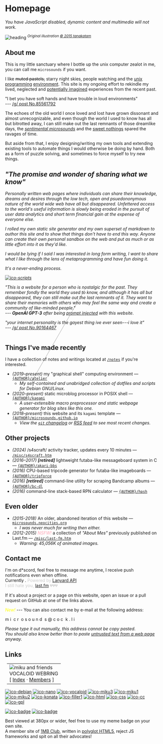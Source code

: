 # Homepage
<noscript>
	<p><em>You have JavaScript disabled, dynamic content and multimedia will not work.</em></p>
</noscript>

![heading]({DOC_ROOT}/static/starry.jpg)
<span class="aside"><sup>_Original illustration [&copy; 2015 tanakatam][illust]_</sup></span>

## About me
This is my little sanctuary where I bottle up the unix computer zealot in me, you can call me `microsounds` if you want.

I like ~~muted pastels,~~ starry night skies, people watching and the [unix][unix1] [programming][unix2] [environment][unix3].
This site is my ongoing effort to rekindle my lived, neglected and [potentially imagined][nostalgia] experiences from the recent past.

[nostalgia]: https://en.wiktionary.org/wiki/anemoia

<div class="aside right">

"I bet you have soft hands and have trouble in loud environments"<br/>
--- [/g/ post No.85561792](https://desuarchive.org/g/thread/85512771/#85561792)

</div>

The echoes of the old world I once loved and lost have grown dissonant and almost unrecognizable,
and even though the world I used to know has all but bitrotted away,
I can still make out the last remnants of those dreamlike days,
the [_sentimental microsounds_][sasakure.uk] and the [sweet nothings][effe] spared the ravages of time.

But aside from that, I enjoy designing/writing my own tools and extending existing tools to automate things I would otherwise be doing by hand.
Both as a form of puzzle solving, and sometimes to force myself to try new things.

<div class="right" style="filter: grayscale(65%); font-style: italic;">
<h2 class="center"><em>"The promise and wonder of sharing what we know"</em></h2>

Personally written web pages where individuals can share their knowledge, dreams and desires through the low tech, open and psuedononymous nature of the world wide web have all but disappeared.
Unfettered access to the world's useful information is slowly being eroded in the pursuit of user data analytics and short term financial gain at the expense of everyone else.

I rolled my own static site generator and my own superset of markdown to author this site and to show that things don't have to end this way.
Anyone can create their own personal sandbox on the web and put as much or as little effort into it as they'd like.

I would be lying if I said I was interested in long form writing, I want to share what I like through the lens of metaprogramming and have fun doing it.

It's a never-ending process.

[![ico-scripts]({DOC_ROOT}/static/shimemiku/miku.gif)](notes/dotfiles.md "It's pretty fun though.")

<div class="aside">

"This is a website for a person who is nostalgic for the past. They remember fondly the world they used to know, and although it has all but disappeared, they can still make out the last remnants of it. They want to share their memories with others who may feel the same way and create a community of like-minded people." <br/>
--- **OpenAI GPT-3** after being [prompt injected](https://simonwillison.net/2022/Sep/12/prompt-injection/) with this website.

"your internet personality is the gayest thing ive ever seen---i love it" <br/>
--- [/g/ post No.90164467](https://desuarchive.org/g/thread/90152692/#90164467)

</div>

<!-- firefox renders this hr element above this entire floated div if not placed here -->
<hr style="width: 70%;
	border-width: 5px;
	color: #FFF;
	transform: rotate(120deg);
	opacity: 40%;" />
</div>

## Things I've made recently
I have a collection of notes and writings located at [`/notes`]({DOC_ROOT}/notes/) if you're interested.

* _(2019–present)_ my "graphical shell" computing environment — [`{AUTHOR}/atelier`]({DOC_ROOT}/notes/dotfiles.md)
	* _My self-contained and unabridged collection of dotfiles and scripts for Debian GNU/Linux._
* _(2020–present)_ static microblog processor in POSIX shell — [`{AUTHOR}/kagami`]({GIT_REMOTE}/kagami)
	* _A user-extensible macro preprocessor and static webpage generator for blog sites like this one._
* _(2018–present)_ this website and its `kagami` template — [`{AUTHOR}/microsounds.github.io`]({GIT_REMOTE}/microsounds.github.io)
	* _<span id="gh-update">View the [`git` changelog]({GIT_REMOTE}/microsounds.github.io/commits) or [RSS feed]({SITE_HOSTNAME}/rss.xml) to see most recent changes.</span>_

## Other projects
* _(2024)_ /s4scraft/ activity tracker, updates every 10 minutes — [`/misc/s4scraft.htm`](/misc/s4scraft.htm)
* _(2016–2017)_ ***[retired]*** lightweight futaba-like messageboard system in C — [`{AUTHOR}/akari-bbs`]({GIT_REMOTE}/akari-bbs)
* _(2016)_ CPU-based tripcode generator for futaba-like imageboards — [`{AUTHOR}/tripforce`]({GIT_REMOTE}/tripforce)
* _(2016)_ ***[retired]*** command-line utility for scraping Bandcamp albums — [`{AUTHOR}/bc-dl`]({GIT_REMOTE}/bc-dl)
* _(2016)_ command-line stack-based RPN calculator — [`{AUTHOR}/hpsh`]({GIT_REMOTE}/hpsh)

## Even older
* _(2015-2018)_ An older, abandoned iteration of this website — [`microsounds.neocities.org`](https://microsounds.neocities.org)
	* _I was never much for writing then either._
* _(2012-2015)_ <span class="blink" style="color: #FFA5B5;"><em>NSFW!</em></span>
a collection of _"About Mes"_ previously published on Last.fm
— [`/misc/last-fm.htm`](/misc/last-fm.htm)
	* _Warning: 45,056K of animated images._

## Contact me
I'm <span id="discord-name"></span> on d*scord, feel free to message me anytime, I receive push notifications even when offline.<br/>
Currently <span id="discord-status"></span>.
<span class="footer" style="color: #CCC;">Powered by [Lanyard API](https://github.com/Phineas/lanyard)</span>
<br/>
<span id="lastfm-status"></span>
<span class="footer" style="color: #CCC;">I still hate you, <a href="https://last.fm">last.fm</a> 💔💔💔</span>

If it's about a project or a page on this website, open an issue or a pull request on GitHub at one of the links above.

<span class="blink" style="color: #FFFF00;"><em>New!</em></span> ---
You can also contact me by e-mail at the following address:

<div class="center obfuscated-email">
	<span style="display: inline-block; animation: ellipse 3.0s ease -20s infinite alternate;">m</span>
	<!-- this is for HTML scrapers mailto:dsajf@jsadkfkdsjfklksdljf.com -->
	<span style="display: inline-block; animation: ellipse 3.3s ease -20s infinite alternate;">i</span>
	<span style="opacity: 0; font-size: 0px;">jdlskjfldsjfjAAAAAAAAAAAAAdklsafjdsjf</span>
	<span style="display: inline-block; animation: ellipse 3.5s ease -20s infinite alternate;">c</span>
	<span style="display: inline-block; animation: ellipse 3.7s ease -20s infinite alternate;">r</span>
	<span style="opacity: 0; font-size: 0px;">sdfakjlfkjsalfjkldsjfkljsklKJKLDJPOOOOOOOOOOOOP   </span>
	<span style="display: inline-block; animation: ellipse 3.9s ease -20s infinite alternate;">o</span>
	<span style="display: inline-block; animation: ellipse 4.1s ease -20s infinite alternate;">s</span>
	<span style="display: inline-block; animation: ellipse 4.3s ease -20s infinite alternate;">o</span>
	<!-- mailto:plsdontspam@woootwttsopoop.com -->
	<span style="display: inline-block; animation: ellipse 4.5s ease -20s infinite alternate;">u</span>
	<span style="display: inline-block; animation: ellipse 4.7s ease -20s infinite alternate;">n</span>
	<span style="display: inline-block; animation: ellipse 4.9s ease -20s infinite alternate;">d</span>
	<span style="opacity: 0; font-size: 0px;">908903849082398498fasjclaj skd jaklsjjldajljdj ></span>
	<span style="display: inline-block; animation: ellipse 5.1s ease -20s infinite alternate;">s</span>
	<span style="display: inline-block; animation: ellipse 3.3s ease -20s infinite alternate;">@</span>
	<span style="display: inline-block; animation: ellipse 3.5s ease -20s infinite alternate;">c</span>
	<span style="display: inline-block; animation: ellipse 3.7s ease -20s infinite alternate;">o</span>
	<span style="display: inline-block; animation: ellipse 3.9s ease -20s infinite alternate;">c</span>
	<span style="opacity: 0; font-size: 0px;">kajskdjklasjkljakJZKLJLJJJJJLLLSLS:LLSLS   LSLSLSLSLLSL ></span>
	<span style="display: inline-block; animation: ellipse 4.1s ease -20s infinite alternate;">k</span>
	<span style="display: inline-block; animation: ellipse 4.3s ease -20s infinite alternate;">.</span>
	<span style="display: inline-block; animation: ellipse 4.5s ease -20s infinite alternate;">l</span>
	<span style="display: inline-block; animation: ellipse 4.7s ease -20s infinite alternate;">i</span>
</div>

_Please type it out manually, this address cannot be copy pasted.<br/>
You should also know better than to paste [untrusted text from a web page](http://thejh.net/misc/website-terminal-copy-paste) anyway._

## Links
<!-- vocaloid webring widget -->
<div class="left" style="margin: 6px;" id="vocaloid-webring">
<table class="webring-container center" >
	<tr>
		<td><img alt="miku and friends" src='https://adilene.net/webring/images/vocaloid.png' />
			<div class="webring-info blink">VOCALOID WEBRING</div>
			<div class="webring-links">
				[ <a href='https://webring.adilene.net/index.php' target='_parent'>Index</a> · <a href='https://webring.adilene.net/members.php' target='_parent'>Members</a> ]
			</div>
		</td>
	</tr>
</table>
</div>

<div class="center">

[![ico-debian]({DOC_ROOT}/static/button/debian.png)](https://debian.org/distrib)
[![ico-nano]({DOC_ROOT}/static/button/nano.png)](https://nano-editor.org)
[![ico-vocaloid]({DOC_ROOT}/static/button/vocaloid.gif)](https://www.youtube.com/watch?v=JmvOuyeqoLw&amp;list=PLJQumuuts49qC9sbhf4Deky0-XZuY09A_)
[![ico-miku3]({DOC_ROOT}/static/button/mikuproved.gif)](/EEEEEEEEEEEEEEEEEEEEEEE)
[![ico-miku1]({DOC_ROOT}/static/button/hatsunemiku1.gif)](https://www.youtube.com/watch?v=3rsBLRFONEs)
[![ico-miku2]({DOC_ROOT}/static/button/miku.gif)](https://www.youtube.com/watch?v=Z7VnvCWCOww)
[![ico-konata]({DOC_ROOT}/static/button/konata.gif)](https://www.youtube.com/watch?v=KGD-mFTY6mw)
[![ico-filler1]({DOC_ROOT}/static/button/88x31pinkmarble.gif)](/eeeeeeeeeeeeeeeeee)
[![ico-html]({DOC_ROOT}/static/button/valid-html5-blue.svg)](https://validator.w3.org/check/referer)
[![ico-css]({DOC_ROOT}/static/button/valid-css-blue.svg)](https://jigsaw.w3.org/css-validator/check/referer)
[![ico-cc]({DOC_ROOT}/static/button/cc.png)]({CC_BY_SA})
[![ico-gpl]({DOC_ROOT}/static/button/gpl.png)]({GNU_GPL})

[![ico-badge]({DOC_ROOT}/static/button/badge.png)]({DOC_ROOT}/static/button/badge.png "static version")
[![ico-badge]({DOC_ROOT}/static/button/badge.gif)]({DOC_ROOT}/static/button/badge.gif "animated version")

<span class="aside">Best viewed at 380px or wider, feel free to use my meme badge on your own site.</span>
<br/>
<span class="aside">A member site of [1MB Club][1mb], written in [polyglot HTML5][xhtml], reject JS frameworks and spit on all their advocates!</span>

</div>

[1mb]: https://1mb.club#:~:text=microsounds.github.io
[xhtml]: {GIT_REMOTE}/microsounds.github.io#-validation

<!-- TODO: if this gets any bigger this should be it's own .js file -->
<script type="text/javascript">
/* <![CDATA[ */
	/* fetch date of last site commit
	 * github API rate limits to 60 GETs per hour
	 */
	var api = 'https://api.github.com/repos/{AUTHOR}/microsounds.github.io/branches/master';
	var req = new XMLHttpRequest();
	req.open('GET', api, true);
	req.onload = function() {
		if (this.status == 200) {
			document.getElementById('gh-update').innerHTML += ' Last updated on ' +
				new Date(JSON.parse(this.response).commit.commit.author.date).toLocaleDateString() + '.';
		}
	};
	req.send();

	/* fetch discord presence with lanyard API
	 * https://github.com/Phineas/lanyard
	 */
	uid = '194678252806078466';
	api = 'https://api.lanyard.rest/v1/users/' + uid;
	req = new XMLHttpRequest();
	req.open('GET', api, true);
	req.onload = function() {
		if (this.status == 200) {
			/* name and avatar */
			var user = JSON.parse(this.response).data.discord_user;
			document.getElementById('discord-name').innerHTML +=
				'<em><a title="Click to add me directly!" href="https://discord.com/users/' + uid + '">' +
				'<img src="https://cdn.discordapp.com/avatars/' + uid +
				'/' + user.avatar + '.png?size=40" /> ' +
				user.username + ((!!!user.discriminator) ? '#' + user.discriminator : '') + '</a></em>';

			/* presence */
			var f = document.getElementById('discord-status');
			switch (JSON.parse(this.response).data.discord_status) {
				case 'online': f.innerHTML += '<span class="blink" style="color: #BDFFB9;"><strong>online</strong></span>'; break;
				case 'idle': f.innerHTML += '<span class="blink" style="color: #FFFAB9;"><strong>idle</strong></span>'; break;
				case 'dnd': f.innerHTML += '<span class="blink" style="color: #FFB9CF;"><strong>busy</strong></span>'; break;
				case 'offline': f.innerHTML += '<strong>offline</strong>'; return;
			}

			/* activities
			 * https://discord.com/developers/docs/game-sdk/activities
			 */
			var act = JSON.parse(this.response).data.activities;
			if (act.length > 0)
				f.innerHTML += ', last seen';
			else {
				f.innerHTML += ' and not doing anything';
				return;
			}
			for (var i in act) {
				switch (act[i].type) {
					case 0: f.innerHTML += ' playing '; break;
					case 1: f.innerHTML += ' streaming '; break;
					case 2: f.innerHTML += ' listening to '; break;
					case 3: f.innerHTML += ' watching '; break;
					case 5: f.innerHTML += ' competing in '; break; /* ??? */
					/* custom status */
					case 4: f.innerHTML += ' saying '; act[i].name = '"' + act[i].state + '"'; break;
				}
				f.innerHTML += '<em><strong>' + act[i].name + '</strong></em>';

				/* discord rich presence for game activities */
				switch (act[i].type) {
					case 0:
						if (act[i].details)
							f.innerHTML += ', ' + act[i].details.charAt(0).toLowerCase() + act[i].details.slice(1);
						if (act[i].state)
							f.innerHTML += ', ' + act[i].state.charAt(0).toLowerCase() + act[i].state.slice(1);
						break;
				}
				if (act.length > 1 && i != act.length - 1)
					f.innerHTML += ' and';
			}
		}
		else
			document.getElementById('discord-status').innerHTML += 'Lanyard API is down and this feature is broken..';
	};
	req.send();

	/* fetch last.fm last played track with official API
	 * idk whose API key this is i just copied it from somewhere
	 * this API is absolutely vile
	 * TODO: fix issue with & symbols from response breaking XML parser and refusing to inject into DOM
	 */
	var user = 'microsounds_'
	var key = '%2001127cee9afb7a2e038698feeb376f7f';
	api = 'http://ws.audioscrobbler.com/2.0/?method=user.getrecenttracks&user=' + user + '&api_key=' + key + '&format=json';
	req = new XMLHttpRequest();
	req.open('GET', api, true);
	req.onload = function() {
		if (this.status == 200) {
			var f = JSON.parse(this.response).recenttracks.track[0];
			document.getElementById('lastfm-status').innerHTML = 'Last seen listening to 💽 ' +
				'<em><a href="' + f.url + '">' + f.artist['#text'] + ' – ' + f.name + '</a></em>.';
		}
		else
			document.getElementById('lastfm-status').innerHTML += 'Last.fm is down or this feature is broken!!';

	};
	req.send();

/* ]]> */
</script>

<!-- extended reading on unix and adjacent topics -->
[unix1]: http://emulator.pdp-11.org.ru/misc/1978.07_-_Bell_System_Technical_Journal.pdf
       "Bell System Technical Journal Vol. 57, No. 6, Part 2, pp. 1905- (July-Aug. 1978), Dennis Ritchie, Ken Thompson"
[unix2]: http://files.catwell.info/misc/mirror/the-unix-programming-environment-kernighan-pike.pdf
       "The Unix Programming Environment (1984), Brian Kernighan, Rob Pike"
[unix3]: http://www.catb.org/~esr/writings/taoup/html/
       "The Art of Unix Programming (2003), Eric S. Raymond"

<!-- two of my all-time favorite musical albums -->
[effe]: https://effexxx.bandcamp.com/album/from-4jyo-han-to-everywhere-again
       "from 4jyo​-​han to everywhere (2011), effe"
[sasakure.uk]: https://www.youtube.com/watch?v=NHmghVWPdQU&list=OLAK5uy_khzI0hCPcRjfp3VWqqpTD1UwPxtvWntbE
	"Do Vocaloids Dream of Doomsday Birds? (2011), sasakure.UK"

[illust]: https://gelbooru.com/index.php?page=post&s=view&id=3757995
